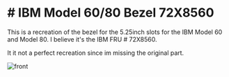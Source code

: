 # # IBM Model 60/80 Bezel 72X8560
This is a recreation of the bezel for the 5.25inch slots for the IBM Model 60 and Model 80.
I believe it's the IBM FRU # 72X8560.

It it not a perfect recreation since im missing the original part.

![front](https://github.com/BDelectrics/IBM-Model-60-80-Bezel-72X8560/assets/170223093/7639837c-ac87-47b1-a613-afbd64222cb3)
